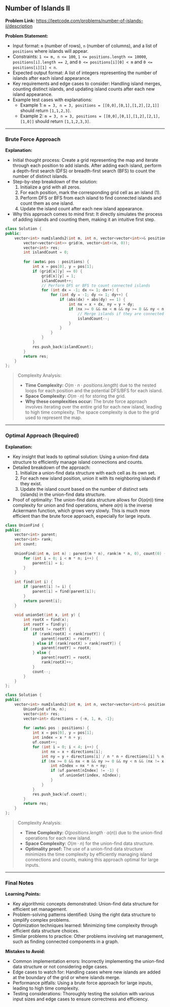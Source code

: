 ## Number of Islands II
**Problem Link:** https://leetcode.com/problems/number-of-islands-ii/description

**Problem Statement:**
- Input format: `m` (number of rows), `n` (number of columns), and a list of `positions` where islands will appear.
- Constraints: `1 <= m, n <= 100`, `1 <= positions.length <= 10000`, `positions[i].length == 2`, and `0 <= positions[i][0] < m` and `0 <= positions[i][1] < n`.
- Expected output format: A list of integers representing the number of islands after each island appearance.
- Key requirements and edge cases to consider: Handling island merges, counting distinct islands, and updating island counts after each new island appearance.
- Example test cases with explanations:
  - Example 1: `m = 3, n = 3, positions = [[0,0],[0,1],[1,2],[2,1]]` should return `[1,1,2,3]`.
  - Example 2: `m = 3, n = 3, positions = [[0,0],[0,1],[1,2],[2,1],[1,0]]` should return `[1,1,2,3,3]`.

---

### Brute Force Approach

**Explanation:**
- Initial thought process: Create a grid representing the map and iterate through each position to add islands. After adding each island, perform a depth-first search (DFS) or breadth-first search (BFS) to count the number of distinct islands.
- Step-by-step breakdown of the solution:
  1. Initialize a grid with all zeros.
  2. For each position, mark the corresponding grid cell as an island (1).
  3. Perform DFS or BFS from each island to find connected islands and count them as one island.
  4. Update the island count after each new island appearance.
- Why this approach comes to mind first: It directly simulates the process of adding islands and counting them, making it an intuitive first step.

```cpp
class Solution {
public:
    vector<int> numIslands2(int m, int n, vector<vector<int>>& positions) {
        vector<vector<int>> grid(m, vector<int>(n, 0));
        vector<int> res;
        int islandCount = 0;
        
        for (auto& pos : positions) {
            int x = pos[0], y = pos[1];
            if (grid[x][y] == 0) {
                grid[x][y] = 1;
                islandCount++;
                // Perform DFS or BFS to count connected islands
                for (int dx = -1; dx <= 1; dx++) {
                    for (int dy = -1; dy <= 1; dy++) {
                        if (abs(dx) + abs(dy) == 1) {
                            int nx = x + dx, ny = y + dy;
                            if (nx >= 0 && nx < m && ny >= 0 && ny < n && grid[nx][ny] == 1) {
                                // Merge islands if they are connected
                                islandCount--;
                            }
                        }
                    }
                }
            }
            res.push_back(islandCount);
        }
        return res;
    }
};
```

> Complexity Analysis:
> - **Time Complexity:** $O(m \cdot n \cdot positions.length)$ due to the nested loops for each position and the potential DFS/BFS for each island.
> - **Space Complexity:** $O(m \cdot n)$ for storing the grid.
> - **Why these complexities occur:** The brute force approach involves iterating over the entire grid for each new island, leading to high time complexity. The space complexity is due to the grid used to represent the map.

---

### Optimal Approach (Required)

**Explanation:**
- Key insight that leads to optimal solution: Using a union-find data structure to efficiently manage island connections and counts.
- Detailed breakdown of the approach:
  1. Initialize a union-find data structure with each cell as its own set.
  2. For each new island position, union it with its neighboring islands if they exist.
  3. Update the island count based on the number of distinct sets (islands) in the union-find data structure.
- Proof of optimality: The union-find data structure allows for $O(\alpha(n))$ time complexity for union and find operations, where $\alpha(n)$ is the inverse Ackermann function, which grows very slowly. This is much more efficient than the brute force approach, especially for large inputs.

```cpp
class UnionFind {
public:
    vector<int> parent;
    vector<int> rank;
    int count;
    
    UnionFind(int m, int n) : parent(m * n), rank(m * n, 0), count(0) {
        for (int i = 0; i < m * n; i++) {
            parent[i] = i;
        }
    }
    
    int find(int i) {
        if (parent[i] != i) {
            parent[i] = find(parent[i]);
        }
        return parent[i];
    }
    
    void unionSet(int x, int y) {
        int rootX = find(x);
        int rootY = find(y);
        if (rootX != rootY) {
            if (rank[rootX] < rank[rootY]) {
                parent[rootX] = rootY;
            } else if (rank[rootX] > rank[rootY]) {
                parent[rootY] = rootX;
            } else {
                parent[rootY] = rootX;
                rank[rootX]++;
            }
            count--;
        }
    }
};

class Solution {
public:
    vector<int> numIslands2(int m, int n, vector<vector<int>>& positions) {
        UnionFind uf(m, n);
        vector<int> res;
        vector<int> directions = {-n, 1, n, -1};
        
        for (auto& pos : positions) {
            int x = pos[0], y = pos[1];
            int index = x * n + y;
            uf.count++;
            for (int i = 0; i < 4; i++) {
                int nx = x + directions[i];
                int ny = y + directions[i] / n * n + directions[i] % n;
                if (nx >= 0 && nx < m && ny >= 0 && ny < n && (nx != x || ny != y)) {
                    int nIndex = nx * n + ny;
                    if (uf.parent[nIndex] != -1) {
                        uf.unionSet(index, nIndex);
                    }
                }
            }
            res.push_back(uf.count);
        }
        return res;
    }
};
```

> Complexity Analysis:
> - **Time Complexity:** $O(positions.length \cdot \alpha(n))$ due to the union-find operations for each new island.
> - **Space Complexity:** $O(m \cdot n)$ for the union-find data structure.
> - **Optimality proof:** The use of a union-find data structure minimizes the time complexity by efficiently managing island connections and counts, making this approach optimal for large inputs.

---

### Final Notes

**Learning Points:**
- Key algorithmic concepts demonstrated: Union-find data structure for efficient set management.
- Problem-solving patterns identified: Using the right data structure to simplify complex problems.
- Optimization techniques learned: Minimizing time complexity through efficient data structure choices.
- Similar problems to practice: Other problems involving set management, such as finding connected components in a graph.

**Mistakes to Avoid:**
- Common implementation errors: Incorrectly implementing the union-find data structure or not considering edge cases.
- Edge cases to watch for: Handling cases where new islands are added at the boundary of the grid or where islands merge.
- Performance pitfalls: Using a brute force approach for large inputs, leading to high time complexity.
- Testing considerations: Thoroughly testing the solution with various input sizes and edge cases to ensure correctness and efficiency.